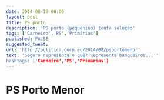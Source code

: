 ```yaml
---
date: 2014-08-19 00:00
layout: post
title: PS porto
description: 'PS porto (pequenino) tenta solução'
tags: ['Carneiro','PS','Primárias']
published: FALSE
suggested_tweet:
url: 'http://politica.oocn.eu/2014/08/psportomenor'
text: 'Seguro representa o quê? Representa banqueiros...''
hashtags: ['Carneiro','PS','Primárias']
---
```



PS Porto Menor
===
